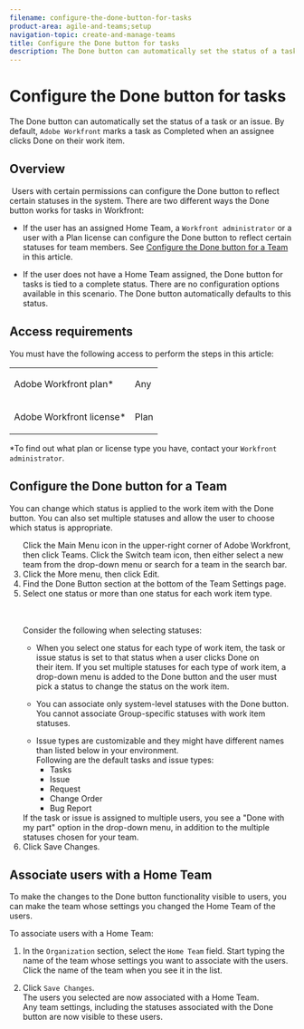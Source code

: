 ```yaml
---
filename: configure-the-done-button-for-tasks
product-area: agile-and-teams;setup
navigation-topic: create-and-manage-teams
title: Configure the Done button for tasks
description: The Done button can automatically set the status of a task or an issue. By default, Adobe Workfront marks a task as Completed when an assignee clicks Done on their work item.
---
```


# Configure the Done button for tasks

The Done button can automatically set the status of a task or an issue. By default, `Adobe Workfront`&nbsp;marks a task as Completed when an assignee clicks Done on their work item.

## Overview

&nbsp;Users with certain permissions can configure the Done button to reflect certain statuses in the system. There are two different ways the Done button works for tasks in Workfront:

* If the user has an assigned Home Team, a `Workfront administrator` or a user with a Plan license can configure the Done button to reflect certain statuses for team members. See [Configure the Done button for a Team](#configur) in this article.

* If the user does not have a Home Team assigned, the Done button for tasks is tied to a complete status. There are no configuration options available in this scenario. The Done button automatically defaults to this status.

## Access requirements

You must have the following access to perform the steps in this article:

<table cellspacing="0"> 
 <col> 
 </col> 
 <col> 
 </col> 
 <tbody> 
  <tr> 
   <td role="rowheader"><span>Adobe Workfront</span> plan*</td> 
   <td> <p>Any</p> </td> 
  </tr> 
  <tr> 
   <td role="rowheader"><span>Adobe Workfront</span> license*</td> 
   <td> <p><span>Plan</span> </p> </td> 
  </tr> 
 </tbody> 
</table>

&#42;To find out what plan or license type you have, contact your `Workfront administrator`.

## Configure the Done button for a Team

You can change which status is applied to the work item with the Done button. You can also set multiple statuses and allow the user to choose which status is appropriate.

<ol> Click the Main Menu icon in the upper-right corner of Adobe Workfront, then click Teams. Click the Switch team icon, then either select a new team from the drop-down menu or search for a team in the search bar. 
 <li value="3"> Click the More menu, then click Edit. </li> 
 <li value="4">Find the <span class="bold">Done Button</span> section at the bottom of the <span class="bold">Team Settings</span> page.</li> 
 <li value="5">Select one status or more than one status for each work item type.<br><br><br><note type="note">
   <p>Consider the following when selecting statuses:<br></p>
   <ul>
    <li>When you select one status for each type of work item, the task or issue status is set to that status when a user clicks Done on their&nbsp;item.&nbsp;If you set multiple statuses for each type of work item, a drop-down menu is added to the Done button and the user must pick a status to change the status on the work item.<br></li>
    <li><p>You can associate only system-level statuses with the Done button. You cannot associate Group-specific statuses with work item statuses.</p></li>
    <li>Issue types are customizable and they might have different names than listed below in your environment.<br>Following&nbsp;are the default tasks and issue types:
     <ul>
      <li>Tasks</li>
      <li>Issue</li>
      <li>Request</li>
      <li>Change Order</li>
      <li>Bug Report</li>
     </ul></li>
   </ul>
  </note>If the task or issue is assigned to multiple users, you see a "Done with my part" option in the drop-down menu, in addition to the multiple statuses chosen for your team.<br></li> 
 <li value="6">Click <span class="bold">Save Changes</span>.</li> 
</ol>

## Associate users with a Home Team

To make the changes to the Done button functionality visible to users, you can make the team whose settings you changed the Home Team of the users.&nbsp;

To associate users with a Home Team:

1. In the `Organization` section, select the `Home Team` field. Start typing the name of the team whose settings you want to associate with the&nbsp;users. Click the name of the team when you see it in the list.

1. Click `Save Changes`.  
   The&nbsp;users you selected are now associated with a&nbsp;Home Team. &nbsp;  
   Any team settings, including the statuses associated with the Done button are now visible to these users.&nbsp;

